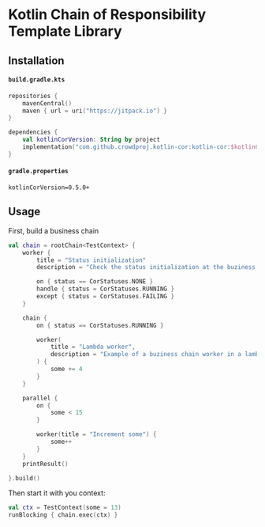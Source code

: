 # Kotlin Chain of Responsibility Template Library

## Installation

#### **`build.gradle.kts`**
```kotlin
repositories {
    mavenCentral()
    maven { url = uri("https://jitpack.io") }
}

dependencies {
    val kotlinCorVersion: String by project
    implementation("com.github.crowdproj.kotlin-cor:kotlin-cor:$kotlinCorVersion")
}
```
#### **`gradle.properties`**
```properties
kotlinCorVersion=0.5.0+
```

## Usage

First, build a business chain
```kotlin
val chain = rootChain<TestContext> {
    worker {
        title = "Status initialization"
        description = "Check the status initialization at the buziness chain start"

        on { status == CorStatuses.NONE }
        handle { status = CorStatuses.RUNNING }
        except { status = CorStatuses.FAILING }
    }

    chain {
        on { status == CorStatuses.RUNNING }

        worker(
            title = "Lambda worker",
            description = "Example of a buziness chain worker in a lambda form"
        ) {
            some += 4
        }
    }

    parallel {
        on {
            some < 15
        }

        worker(title = "Increment some") {
            some++
        }
    }
    printResult()

}.build()
```

Then start it with you context:
```kotlin
val ctx = TestContext(some = 13)
runBlocking { chain.exec(ctx) }
```

